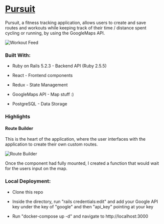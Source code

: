 # [Pursuit](https://pursuitapp.herokuapp.com/#/) 

Pursuit, a fitness tracking application, allows users to create and save routes and workouts while keeping track of their time / distance spent cycling or running, by using the GoogleMaps API. 


[main-feed]: https://i.imgur.com/wYUSL4I.png "Workout Feed"
[route-builder]: https://i.imgur.com/NbodRQt.png "Route Builder"


![Workout Feed][main-feed]


### Built With:

* Ruby on Rails 5.2.3 - Backend API (Ruby 2.5.5)
 
* React - Frontend components

* Redux - State Management

* GoogleMaps API - Map stuff :)

* PostgreSQL - Data Storage

### Highlights

#### Route Builder 

This is the heart of the application, where the user interfaces with the application to create their own custom routes. 

![Route Builder][route-builder]

Once the component had fully mounted, I created a function that would wait for the users input on the map. 










### Local Deployment:

* Clone this repo

* Inside the directory, run "rails credentials:edit" and add your Google API key under the key of "google" and then "api_key" pointing at your key

* Run "docker-compose up -d" and navigate to http://localhost:3000


